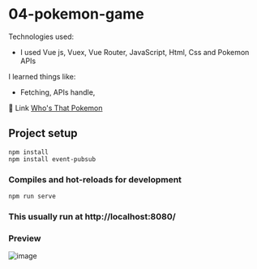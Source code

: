 # 04-pokemon-game
Technologies used:
- I used Vue js, Vuex, Vue Router, JavaScript, Html, Css and Pokemon APIs

I learned things like:
- Fetching, APIs handle,   

📍 Link [Who's That Pokemon]([https://codepen.io/janom2/](https://game-whos-that-pokemon.netlify.app/))

## Project setup
```
npm install
npm install event-pubsub
```

### Compiles and hot-reloads for development
```
npm run serve
```

### This usually run at http://localhost:8080/

### Preview  
![image](https://github.com/JanoM2/whos-that-pokemon/assets/78227130/7ae81a6e-c69f-405f-bd7a-924592d842ae)

